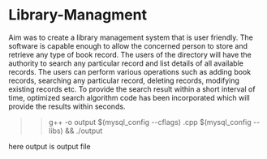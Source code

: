 # Library-Managment

Aim was to create a library management system that is user friendly. The 
software is capable enough to allow the concerned person to store 
and retrieve any type of book record.
The users of the directory will have the authority to search any particular 
record and list details of all available records. The users can perform
various operations such as adding book records, searching any particular 
record, deleting records, modifying existing records etc. To provide the 
search result within a short interval of time, optimized search algorithm 
code has been incorporated which will provide the results within 
seconds.


>>g++ -o output $(mysql_config --cflags) <filename>.cpp $(mysql_config --libs) && ./output

here output is output file 
